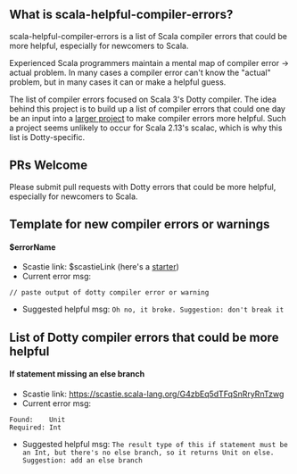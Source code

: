 
## What is scala-helpful-compiler-errors?

scala-helpful-compiler-errors is a list of Scala compiler errors that could be more helpful, especially for newcomers to Scala.

Experienced Scala programmers maintain a mental map of compiler error -> actual problem. In many cases a compiler error can't know the "actual" problem, but in many cases it can or make a helpful guess.

The list of compiler errors focused on Scala 3's Dotty compiler. The idea behind this project is to build up a list of compiler errors that could one day be an input into a [larger project](https://contributors.scala-lang.org/t/towards-better-error-messages-in-scalac/1470/31) to make compiler errors more helpful. Such a project seems unlikely to occur for Scala 2.13's scalac, which is why this list is Dotty-specific.

## PRs Welcome

Please submit pull requests with Dotty errors that could be more helpful, especially for newcomers to Scala.

## Template for new compiler errors or warnings

#### $errorName

* Scastie link: $scastieLink (here's a [starter](https://scastie.scala-lang.org/G4zbEq5dTFqSnRryRnTzwg))
* Current error msg:
```
// paste output of dotty compiler error or warning
```
* Suggested helpful msg: `Oh no, it broke. Suggestion: don't break it`

## List of Dotty compiler errors that could be more helpful

#### If statement missing an else branch

* Scastie link: https://scastie.scala-lang.org/G4zbEq5dTFqSnRryRnTzwg
* Current error msg:
```
Found:    Unit
Required: Int
```
* Suggested helpful msg: `The result type of this if statement must be an Int, but there's no else branch, so it returns Unit on else. Suggestion: add an else branch`
